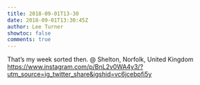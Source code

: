 ```yaml
---
title: 2018-09-01T13-30
date: 2018-09-01T13:30:45Z
author: Lee Turner
showtoc: false
comments: true
---
```


That’s my week sorted then. @ Shelton, Norfolk, United Kingdom https://www.instagram.com/p/BnL2v0WA4y3/?utm_source=ig_twitter_share&igshid=vc6jcebpfi5y

